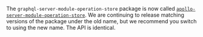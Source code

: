 The `graphql-server-module-operation-store` package is now called [`apollo-server-module-operation-store`](https://www.npmjs.com/package/apollo-server-module-operation-store). We are continuing to release matching versions of the package under the old name, but we recommend you switch to using the new name. The API is identical.
